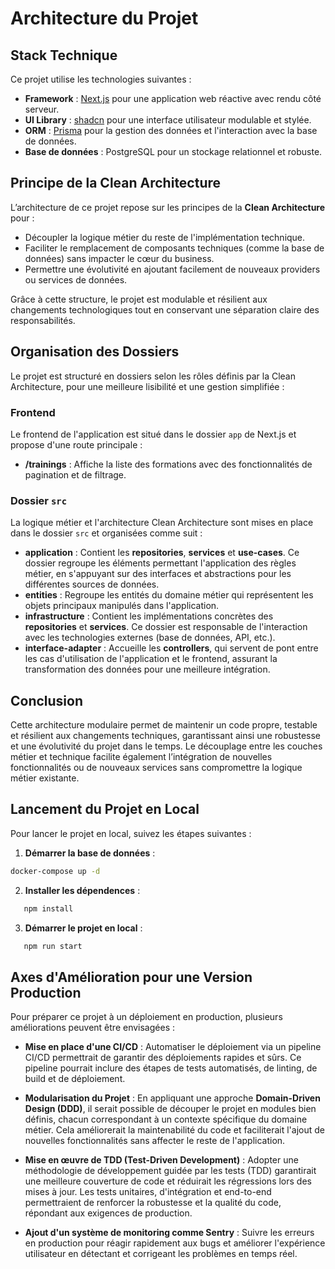 # Architecture du Projet

## Stack Technique

Ce projet utilise les technologies suivantes :

- **Framework** : [Next.js](https://nextjs.org/) pour une application web réactive avec rendu côté serveur.
- **UI Library** : [shadcn](https://shadcn.dev/) pour une interface utilisateur modulable et stylée.
- **ORM** : [Prisma](https://www.prisma.io/) pour la gestion des données et l'interaction avec la base de données.
- **Base de données** : PostgreSQL pour un stockage relationnel et robuste.

## Principe de la Clean Architecture

L’architecture de ce projet repose sur les principes de la **Clean Architecture** pour :

- Découpler la logique métier du reste de l'implémentation technique.
- Faciliter le remplacement de composants techniques (comme la base de données) sans impacter le cœur du business.
- Permettre une évolutivité en ajoutant facilement de nouveaux providers ou services de données.

Grâce à cette structure, le projet est modulable et résilient aux changements technologiques tout en conservant une séparation claire des responsabilités.

## Organisation des Dossiers

Le projet est structuré en dossiers selon les rôles définis par la Clean Architecture, pour une meilleure lisibilité et une gestion simplifiée :

### Frontend

Le frontend de l'application est situé dans le dossier `app` de Next.js et propose d'une route principale :

- **/trainings** : Affiche la liste des formations avec des fonctionnalités de pagination et de filtrage.

### Dossier `src`

La logique métier et l'architecture Clean Architecture sont mises en place dans le dossier `src` et organisées comme suit :

- **application** : Contient les **repositories**, **services** et **use-cases**. Ce dossier regroupe les éléments permettant l'application des règles métier, en s'appuyant sur des interfaces et abstractions pour les différentes sources de données.
- **entities** : Regroupe les entités du domaine métier qui représentent les objets principaux manipulés dans l'application.
- **infrastructure** : Contient les implémentations concrètes des **repositories** et **services**. Ce dossier est responsable de l'interaction avec les technologies externes (base de données, API, etc.).
- **interface-adapter** : Accueille les **controllers**, qui servent de pont entre les cas d'utilisation de l'application et le frontend, assurant la transformation des données pour une meilleure intégration.

## Conclusion

Cette architecture modulaire permet de maintenir un code propre, testable et résilient aux changements techniques, garantissant ainsi une robustesse et une évolutivité du projet dans le temps. Le découplage entre les couches métier et technique facilite également l’intégration de nouvelles fonctionnalités ou de nouveaux services sans compromettre la logique métier existante.

## Lancement du Projet en Local

Pour lancer le projet en local, suivez les étapes suivantes :

1. **Démarrer la base de données** :

```bash
docker-compose up -d
```

2. **Installer les dépendences** :

```bash
   npm install
```

3. **Démarrer le projet en local** :

```bash
   npm run start
```

## Axes d'Amélioration pour une Version Production

Pour préparer ce projet à un déploiement en production, plusieurs améliorations peuvent être envisagées :

- **Mise en place d'une CI/CD** : Automatiser le déploiement via un pipeline CI/CD permettrait de garantir des déploiements rapides et sûrs. Ce pipeline pourrait inclure des étapes de tests automatisés, de linting, de build et de déploiement.

- **Modularisation du Projet** : En appliquant une approche **Domain-Driven Design (DDD)**, il serait possible de découper le projet en modules bien définis, chacun correspondant à un contexte spécifique du domaine métier. Cela améliorerait la maintenabilité du code et faciliterait l'ajout de nouvelles fonctionnalités sans affecter le reste de l'application.

- **Mise en œuvre de TDD (Test-Driven Development)** : Adopter une méthodologie de développement guidée par les tests (TDD) garantirait une meilleure couverture de code et réduirait les régressions lors des mises à jour. Les tests unitaires, d'intégration et end-to-end permettraient de renforcer la robustesse et la qualité du code, répondant aux exigences de production.

- **Ajout d'un système de monitoring comme Sentry** : Suivre les erreurs en production pour réagir rapidement aux bugs et améliorer l'expérience utilisateur en détectant et corrigeant les problèmes en temps réel.
